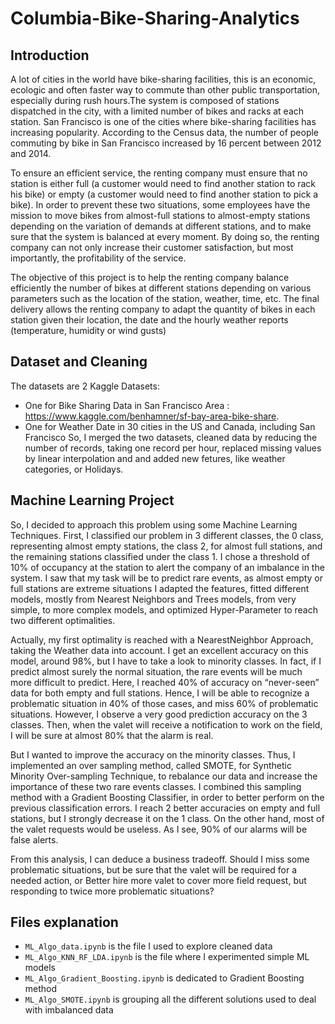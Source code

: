 # Columbia-Bike-Sharing-Analytics

## Introduction
A lot of cities in the world have bike-sharing facilities, this is an economic, ecologic and often faster way to commute than other public transportation, especially during rush hours.The system is composed of stations dispatched in the city, with a limited number of bikes and racks at each station. San Francisco is one of the cities where bike-sharing facilities has increasing popularity. According to the Census data, the number of people commuting by bike in San Francisco increased by 16 percent between 2012 and 2014. 

To ensure an efficient service, the renting company must ensure that no station is either full (a customer would need to find another station to rack his bike) or empty (a customer would need to find another station to pick a bike). In order to prevent these two situations, some employees have the mission to move bikes from almost-full stations to almost-empty stations depending on the variation of demands at different stations, and to make sure that the system is balanced at every moment. By doing so, the renting company can not only increase their customer satisfaction, but most importantly, the profitability of the service.

The objective of this project is to help the renting company balance efficiently the number of bikes at different stations depending on various parameters such as the location of the station,  weather, time, etc. The final delivery allows the renting company to adapt the quantity of bikes in each station given their location, the date and the hourly weather reports (temperature, humidity or wind gusts)

## Dataset and Cleaning

The datasets are 2 Kaggle Datasets:
- One for Bike Sharing Data in San Francisco Area : https://www.kaggle.com/benhamner/sf-bay-area-bike-share.
- One for Weather Date in 30 cities in the US and Canada, including San Francisco
So, I merged the two datasets, cleaned data by reducing the number of records, taking one record per hour, replaced missing values by linear interpolation and and added new fetures, like weather categories, or Holidays.

## Machine Learning Project
So, I decided to approach this problem using some Machine Learning Techniques. First, I classified our problem in 3 different classes, the 0 class, representing almost empty stations, the class 2, for almost full stations, and the remaining stations classified under the class 1. I chose a threshold of 10% of occupancy at the station to alert the company of an imbalance in the system. I saw that my task will be to predict rare events, as almost empty or full stations are extreme situations
I adapted the features, fitted different models, mostly from Nearest Neighbors and Trees models, from very simple, to more complex models, and optimized Hyper-Parameter to reach two different optimalities.

Actually, my first optimality is reached with a NearestNeighbor Approach, taking the Weather data into account. I get an excellent accuracy on this model, around 98%, but I have to take a look to minority classes. In fact, if I predict almost surely the normal situation, the rare events will be much more difficult to predict. Here, I reached 40% of accuracy on “never-seen” data for both empty and full stations. Hence, I will be able to recognize a problematic situation in 40% of those cases, and miss 60% of problematic situations. However, I observe a very good prediction accuracy on the 3 classes. Then, when the valet will receive a notification to work on the field, I will be sure at almost 80% that the alarm is real.

But I wanted to improve the accuracy on the minority classes. Thus, I implemented an over sampling method, called SMOTE, for Synthetic Minority Over-sampling Technique, to rebalance our data and increase the importance of these two rare events classes. I combined this sampling method with a Gradient Boosting Classifier, in order to better perform on the previous classification errors. I reach 2 better accuracies on empty and full stations, but I strongly decrease it on the 1 class. On the other hand, most of the valet requests would be useless. As I see, 90% of our alarms will be false alerts.

From this analysis, I can deduce a business tradeoff. Should I miss some problematic situations, but be sure that the valet will be required for a needed action, or Better hire more valet to cover more field request, but responding to twice more problematic situations?

## Files explanation
- `ML_Algo_data.ipynb` is the file I used to explore cleaned data
- `ML_Algo_KNN_RF_LDA.ipynb` is the file where I experimented simple ML models
- `ML_Algo_Gradient_Boosting.ipynb` is dedicated to Gradient Boosting method
- `ML_Algo_SMOTE.ipynb` is grouping all the different solutions used to deal with imbalanced data
